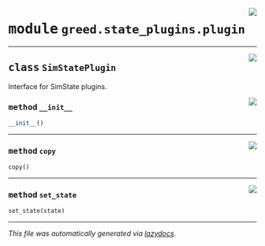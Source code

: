 <!-- markdownlint-disable -->

<a href="https://github.com/ucsb-seclab/greed/tree/main/greed/state_plugins/plugin.py#L0"><img align="right" style="float:right;" src="https://img.shields.io/badge/-source-cccccc?style=flat-square"></a>

# <kbd>module</kbd> `greed.state_plugins.plugin`






---

<a href="https://github.com/ucsb-seclab/greed/tree/main/greed/state_plugins/plugin.py#L2"><img align="right" style="float:right;" src="https://img.shields.io/badge/-source-cccccc?style=flat-square"></a>

## <kbd>class</kbd> `SimStatePlugin`
Interface for SimState plugins. 

<a href="https://github.com/ucsb-seclab/greed/tree/main/greed/state_plugins/plugin.py#L6"><img align="right" style="float:right;" src="https://img.shields.io/badge/-source-cccccc?style=flat-square"></a>

### <kbd>method</kbd> `__init__`

```python
__init__()
```








---

<a href="https://github.com/ucsb-seclab/greed/tree/main/greed/state_plugins/plugin.py#L13"><img align="right" style="float:right;" src="https://img.shields.io/badge/-source-cccccc?style=flat-square"></a>

### <kbd>method</kbd> `copy`

```python
copy()
```





---

<a href="https://github.com/ucsb-seclab/greed/tree/main/greed/state_plugins/plugin.py#L10"><img align="right" style="float:right;" src="https://img.shields.io/badge/-source-cccccc?style=flat-square"></a>

### <kbd>method</kbd> `set_state`

```python
set_state(state)
```








---

_This file was automatically generated via [lazydocs](https://github.com/ml-tooling/lazydocs)._
